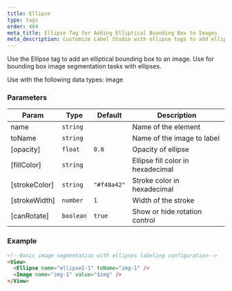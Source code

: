 ```yaml
---
title: Ellipse
type: tags
order: 404
meta_title: Ellipse Tag for Adding Elliptical Bounding Box to Images
meta_description: Customize Label Studio with ellipse tags to add elliptical bounding boxes to images for machine learning and data science projects.
---
```


Use the Ellipse tag to add an elliptical bounding box to an image. Use for bounding box image segmentation tasks with ellipses.

Use with the following data types: image

### Parameters

| Param | Type | Default | Description |
| --- | --- | --- | --- |
| name | <code>string</code> |  | Name of the element |
| toName | <code>string</code> |  | Name of the image to label |
| [opacity] | <code>float</code> | <code>0.6</code> | Opacity of ellipse |
| [fillColor] | <code>string</code> |  | Ellipse fill color in hexadecimal |
| [strokeColor] | <code>string</code> | <code>&quot;#f48a42&quot;</code> | Stroke color in hexadecimal |
| [strokeWidth] | <code>number</code> | <code>1</code> | Width of the stroke |
| [canRotate] | <code>boolean</code> | <code>true</code> | Show or hide rotation control |

### Example
```html
<!--Basic image segmentation with ellipses labeling configuration-->
<View>
  <Ellipse name="ellipse1-1" toName="img-1" />
  <Image name="img-1" value="$img" />
</View>
```
